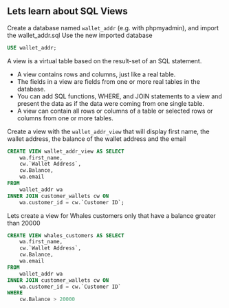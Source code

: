 ## Lets learn about SQL Views

Create a database named `wallet_addr` (e.g. with phpmyadmin), and import the wallet_addr.sql
Use the new imported database
```sql
USE wallet_addr;
```
A view is a virtual table based on the result-set of an SQL statement.
- A view contains rows and columns, just like a real table. 
- The fields in a view are fields from one or more real tables in the database.
- You can add SQL functions, WHERE, and JOIN statements to a view and present the data as if the data were coming from one single table.
- A view can contain all rows or columns of a table or selected rows or columns from one or more tables.

Create a view with the `wallet_addr_view` that will display first name, the wallet address, the balance of the wallet address and the email
```sql
CREATE VIEW wallet_addr_view AS SELECT
    wa.first_name,
    cw.`Wallet Address`,
    cw.Balance,
    wa.email
FROM
    wallet_addr wa
INNER JOIN customer_wallets cw ON
    wa.customer_id = cw.`Customer ID`;
```
Lets create a view for Whales customers only that have a balance greater than 20000
```sql
CREATE VIEW whales_customers AS SELECT
    wa.first_name,
    cw.`Wallet Address`,
    cw.Balance,
    wa.email
FROM
    wallet_addr wa
INNER JOIN customer_wallets cw ON
    wa.customer_id = cw.`Customer ID`
WHERE
    cw.Balance > 20000
```